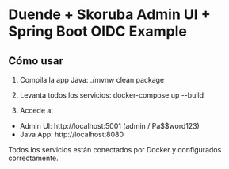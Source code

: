 
# Duende + Skoruba Admin UI + Spring Boot OIDC Example

## Cómo usar

1. Compila la app Java:
    ./mvnw clean package

2. Levanta todos los servicios:
    docker-compose up --build

3. Accede a:
- Admin UI: http://localhost:5001 (admin / Pa$$word123)
- Java App: http://localhost:8080

Todos los servicios están conectados por Docker y configurados correctamente.

